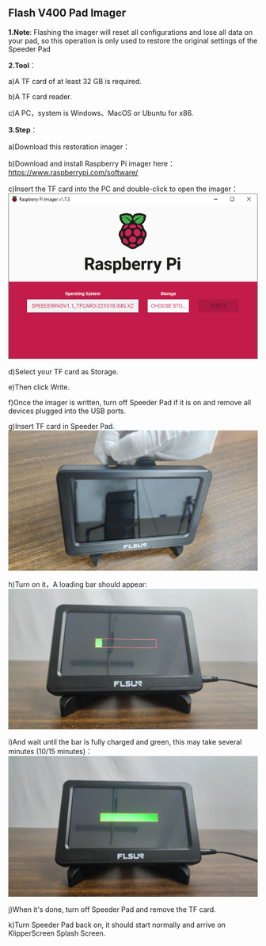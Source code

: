 ## Flash V400 Pad Imager

**1.Note**: Flashing the imager will reset all configurations and lose all data on your pad, so this operation is only used to restore the original settings of the Speeder Pad

**2.Tool**：

  a)A TF card of at least 32 GB is required.

  b)A TF card reader.

  c)A PC，system is Windows、MacOS or Ubuntu for x86.

**3.Step**：

  a)Download this restoration imager：

  b)Download and install Raspberry Pi imager here：https://www.raspberrypi.com/software/

  c)Insert the TF card into the PC and double-click to open the imager：
  ![image](https://github.com/Flsun3d/Flsun_Speed_Pad/blob/main/image/1.png)
  
  d)Select your TF card as Storage.
  
  e)Then click Write.
  
  f)Once the imager is written, turn off Speeder Pad if it is on and remove all devices plugged into the USB ports.
  
  g)Insert TF card in Speeder Pad.
  ![image](https://github.com/Flsun3d/Flsun_Speed_Pad/blob/main/image/2.png)
  
  h)Turn on it，A loading bar should appear:
  ![image](https://github.com/Flsun3d/Flsun_Speed_Pad/blob/main/image/3.png)
  
  i)And wait until the bar is fully charged and green, this may take several minutes (10/15 minutes)：
  ![image](https://github.com/Flsun3d/Flsun_Speed_Pad/blob/main/image/4.png)
  
  j)When it's done, turn off Speeder Pad and remove the TF card.
  
  k)Turn Speeder Pad back on, it should start normally and arrive on KlipperScreen Splash Screen.
